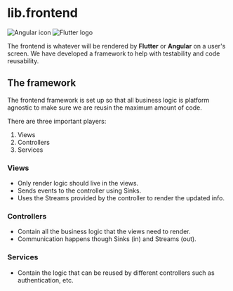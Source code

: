 # lib.frontend

![Angular icon](https://raw.githubusercontent.com/dart-lang/logos/master/logos_and_wordmarks/angulardart-logo.png)
![Flutter logo](https://cdn.codemate.com/wp-content/uploads/2017/09/flutter-logo-small.png)

The frontend is whatever will be rendered by **Flutter** or **Angular** on a user's screen. We have developed a framework to help with testability and code reusability.

## The framework

The frontend framework is set up so that all business logic is platform agnostic to make sure we are reusin the maximum amount of code.

There are three important players:

1. Views
2. Controllers
3. Services

### Views
- Only render logic should live in the views.
- Sends events to the controller using Sinks.
- Uses the Streams provided by the controller to render the updated info.

### Controllers
- Contain all the business logic that the views need to render.
- Communication happens though Sinks (in) and Streams (out).

### Services
- Contain the logic that can be reused by different controllers such as authentication, etc.